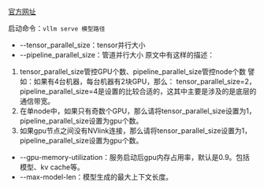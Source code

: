 [官方网址](https://docs.vllm.ai/en/latest/cli/serve.html?h=vllm+serve#cacheconfig)

启动命令：`vllm serve 模型路径`

- --tensor_parallel_size：tensor并行大小
- --pipeline_parallel_size：管道并行大小
原文中有这样的描述：
1. tensor_parallel_size管控GPU个数、pipeline_parallel_size管控node个数
譬如：如果有4台机器，每台机器有2块GPU，那么：
tensor_parallel_size=2，pipeline_parallel_size=4是设置的比较合适的，这其中主要是涉及的是底层的通信带宽。
2. 在单node中，如果只有奇数个GPU，那么请将tensor_parallel_size设置为1，pipeline_parallel_size设置为gpu个数。
3. 如果gpu节点之间没有NVlink连接，那么请将tensor_parallel_size设置为1，pipeline_parallel_size设置为gpu个数。


-  --gpu-memory-utilization：服务启动后gpu内存占用率，默认是0.9。包括模型、kv cache等。
- --max-model-len：模型生成的最大上下文长度。